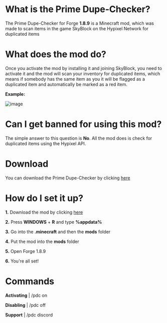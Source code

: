 # What is the Prime Dupe-Checker?
The Prime Dupe-Checker for Forge **1.8.9** is a Minecraft mod,
which was made to scan items in the game SkyBlock on the Hypixel Network for duplicated items

# What does the mod do?
Once you activate the mod by installing it and joining SkyBlock, you need to activate it and the mod will scan your inventory for duplicated items, which means if somebody has the same item as you it will be flagged as a duplicated item and automatically be marked as a red item.

**Example:**

![image](https://user-images.githubusercontent.com/103907495/164896118-9b9efdd2-bcf2-4b5c-820b-e77ef359d71a.png)

# Can I get banned for using this mod?
The simple answer to this question is **No**. All the mod does is check for duplicated items using the Hypixel API.

# Download
You can download the Prime Dupe-Checker by clicking [here](https://github.com/primedevelopments/prime-dupe-checker/releases/tag/PDC-1.5.9)

# How do I set it up?
**1.** Download the mod by clicking [here](https://github.com/primedevelopments/prime-dupe-checker/releases/tag/PDC-1.5.9)

**2.** Press **WINDOWS** + **R** and type **%appdata%**

**3.** Go into the **.minecraft** and then the **mods** folder

**4.** Put the mod into the **mods** folder

**5.** Open Forge 1.8.9

**6.** You're all set!

# Commands

**Activating** | /pdc on

**Disabling** | /pdc off

**Support** | /pdc discord

